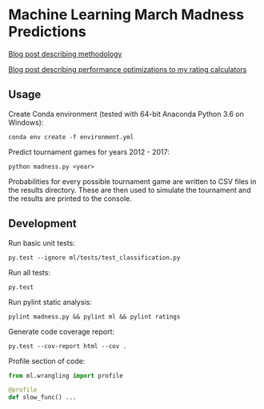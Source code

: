 # Machine Learning March Madness Predictions

[Blog post describing methodology](http://www.programmingopiethehokie.com/2017/01/machine-learning-for-ncaa-basketball.html)

[Blog post describing performance optimizations to my rating calculators](http://www.programmingopiethehokie.com/2017/02/machine-learning-for-ncaa-basketball.html)

## Usage

Create Conda environment (tested with 64-bit Anaconda Python 3.6 on Windows):

`conda env create -f environment.yml`

Predict tournament games for years 2012 - 2017:

`python madness.py <year>`

Probabilities for every possible tournament game are written to CSV files in the results directory. These are then used to simulate the tournament and the results are printed to the console.

## Development

Run basic unit tests:

`py.test --ignore ml/tests/test_classification.py`

Run all tests:

`py.test`

Run pylint static analysis:

`pylint madness.py && pylint ml && pylint ratings`

Generate code coverage report:

`py.test --cov-report html --cov .`

Profile section of code:

```python
from ml.wrangling import profile

@profile
def slow_func() ...
```
